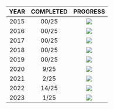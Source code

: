 | YEAR | COMPLETED |             PROGRESS              |
| :--: | :-------: | :-------------------------------: |
| 2015 |   00/25   | ![](https://progress-bar.dev/0/)  |
| 2016 |   00/25   | ![](https://progress-bar.dev/0/)  |
| 2017 |   00/25   | ![](https://progress-bar.dev/0/)  |
| 2018 |   00/25   | ![](https://progress-bar.dev/0/)  |
| 2019 |   00/25   | ![](https://progress-bar.dev/0/)  |
| 2020 |   9/25    | ![](https://progress-bar.dev/36/) |
| 2021 |   2/25    | ![](https://progress-bar.dev/8/)  |
| 2022 |   14/25   | ![](https://progress-bar.dev/56/) |
| 2023 |   1/25    | ![](https://progress-bar.dev/4/)  |
